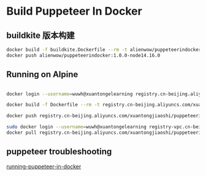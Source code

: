 # Build Puppeteer In Docker

## buildkite 版本构建

```bash
docker build -f buildkite.Dockerfile --rm -t alienwow/puppeteerindocker:1.0.0-node14.16.0 .
docker push alienwow/puppeteerindocker:1.0.0-node14.16.0
```

## Running on Alpine

```bash

docker login --username=wuwh@xuantongelearning registry.cn-beijing.aliyuncs.com

docker build -f Dockerfile --rm -t registry.cn-beijing.aliyuncs.com/xuantongjiaoshi/puppeteerindocker:1.0.3-node14.16.0 .

docker push registry.cn-beijing.aliyuncs.com/xuantongjiaoshi/puppeteerindocker:1.0.3-node14.16.0

sudo docker login --username=wuwh@xuantongelearning registry-vpc.cn-beijing.aliyuncs.com
docker pull registry.cn-beijing.aliyuncs.com/xuantongjiaoshi/puppeteerindocker:1.0.3-node14.16.0


```

## puppeteer troubleshooting

[running-puppeteer-in-docker](https://github.com/puppeteer/puppeteer/blob/main/docs/troubleshooting.md#running-puppeteer-in-docker)
